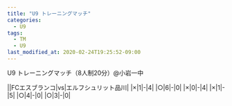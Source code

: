 ```yaml
---
title: "U9 トレーニングマッチ"
categories:
  - U9
tags:
  - TM
  - U9
last_modified_at: 2020-02-24T19:25:52-09:00
---
```


U9 トレーニングマッチ（8人制20分）@小岩一中

||FCエスブランコ|vs|エルフシュリット品川|
|×|1|-|4|
|○|6|-|0|
|×|0|-|4|
|×|1|-|5|
|○|4|-|0|
|○|3|-|0|
